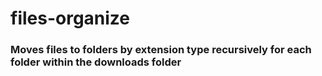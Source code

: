 # files-organize

### Moves files to folders by extension type recursively for each folder within the downloads folder
